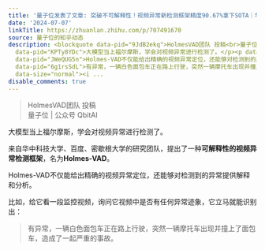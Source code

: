 ```yaml
---
title: '量子位发表了文章: 突破不可解释性！视频异常新检测框架精度90.67%拿下SOTA｜华科&百度&密歇根大学'
date: '2024-07-07'
linkTitle: https://zhuanlan.zhihu.com/p/707491670
source: 量子位的知乎动态
description: <blockquote data-pid="9JdB2ekq">HolmesVAD团队 投稿<br>量子位 | 公众号 QbitAI</blockquote><p
  data-pid="KPTy8YDc">大模型当上福尔摩斯，学会对视频异常进行检测了。</p><p data-pid="ox0QlqyQ">来自华中科技大学、百度、密歇根大学的研究团队，提出了一种<b>可解释性的视频异常检测框架</b>，名为<b>Holmes-VAD</b>。</p><p
  data-pid="JWeQUG5n">Holmes-VAD不仅能给出精确的视频异常定位，还能够对检测到的异常提供解释和分析。</p><p data-pid="QeM9I15H">比如，给它看一段监控视频，询问它视频中是否有任何异常迹象，它立马就能识别出：</p><blockquote
  data-pid="6g1rsSdL">有异常，一辆白色面包车正在路上行驶，突然一辆摩托车出现并撞上了面包车，造成了一起严重的事故。</blockquote><figure
  data-size="normal"><i ...
disable_comments: true
---
```

<blockquote data-pid="9JdB2ekq">HolmesVAD团队 投稿<br>量子位 | 公众号 QbitAI</blockquote><p data-pid="KPTy8YDc">大模型当上福尔摩斯，学会对视频异常进行检测了。</p><p data-pid="ox0QlqyQ">来自华中科技大学、百度、密歇根大学的研究团队，提出了一种<b>可解释性的视频异常检测框架</b>，名为<b>Holmes-VAD</b>。</p><p data-pid="JWeQUG5n">Holmes-VAD不仅能给出精确的视频异常定位，还能够对检测到的异常提供解释和分析。</p><p data-pid="QeM9I15H">比如，给它看一段监控视频，询问它视频中是否有任何异常迹象，它立马就能识别出：</p><blockquote data-pid="6g1rsSdL">有异常，一辆白色面包车正在路上行驶，突然一辆摩托车出现并撞上了面包车，造成了一起严重的事故。</blockquote><figure data-size="normal"><i ...